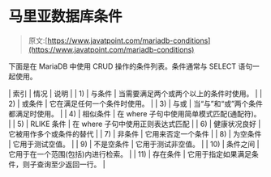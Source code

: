 # 马里亚数据库条件

> 原文:[https://www.javatpoint.com/mariadb-conditions](https://www.javatpoint.com/mariadb-conditions)

下面是在 MariaDB 中使用 CRUD 操作的条件列表。条件通常与 SELECT 语句一起使用。

| 索引 | 情况 | 说明 |
| 1) | 与条件 | 当需要满足两个或两个以上的条件时使用。 |
| 2) | 或条件 | 它在满足任何一个条件时使用。 |
| 3) | 与或 | 当“与”和“或”两个条件都满足时使用。 |
| 4) | 相似条件 | 在 where 子句中使用简单模式匹配(通配符)。 |
| 5) | RLIKE 条件 | 在 where 子句中使用正则表达式匹配 |
| 6) | 健康状况良好 | 它被用作多个或条件的替代 |
| 7) | 非条件 | 它用来否定一个条件 |
| 8) | 为空条件 | 它用于测试空值。 |
| 9) | 不是空条件 | 它用于测试非空值。 |
| 10) | 条件之间 | 它用于在一个范围(包括)内进行检索。 |
| 11) | 存在条件 | 它用于指定如果满足条件，则子查询至少返回一行。 |